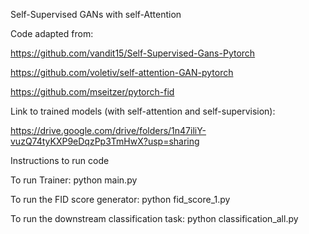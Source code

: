 Self-Supervised GANs with self-Attention

Code adapted from:

https://github.com/vandit15/Self-Supervised-Gans-Pytorch

https://github.com/voletiv/self-attention-GAN-pytorch

https://github.com/mseitzer/pytorch-fid

Link to trained models (with self-attention and self-supervision): 

https://drive.google.com/drive/folders/1n47iliY-vuzQ74tyKXP9eDqzPp3TmHwX?usp=sharing

Instructions to run code 

To run Trainer: python main.py

To run the FID score generator: python fid_score_1.py

To run the downstream classification task: python classification_all.py


